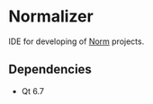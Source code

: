 # Normalizer
IDE for developing of [Norm](https://github.com/krre/norm) projects.

## Dependencies
- Qt 6.7
